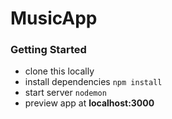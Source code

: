 # MusicApp

### Getting Started
* clone this locally
* install dependencies `npm install`
* start server `nodemon`
* preview app at **localhost:3000**